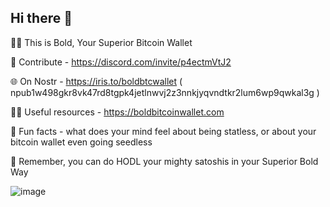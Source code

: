 ## Hi there 👋

🙋‍♀️ This is Bold, Your Superior Bitcoin Wallet

🌈 Contribute - https://discord.com/invite/p4ectmVtJ2

🌐 On Nostr - https://iris.to/boldbtcwallet ( npub1w498gkr8vk47rd8tgpk4jetlnwvj2z3nnkjyqvndtkr2lum6wp9qwkal3g )

👩‍💻 Useful resources - https://boldbitcoinwallet.com

🍿 Fun facts - what does your mind feel about being statless, or about your bitcoin wallet even going seedless 

🧙 Remember, you can do HODL your mighty satoshis in your Superior Bold Way 

![image](https://github.com/user-attachments/assets/7b4621d1-c898-4062-bdde-9ebe05fd80c4)
